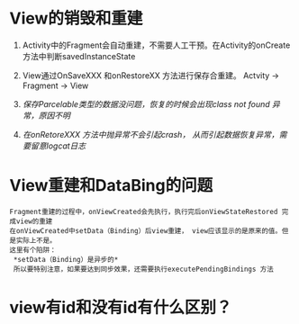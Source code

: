 # View的销毁和重建

1. Activity中的Fragment会自动重建，不需要人工干预。在Activity的onCreate方法中判断savedInstanceState
2. View通过OnSaveXXX 和onRestoreXX 方法进行保存合重建。
    Actvity -> Fragment -> View

3. *保存Parcelable类型的数据没问题，恢复的时候会出现class not found 异常，原因不明*
4. *在onRetoreXXX 方法中抛异常不会引起crash， 从而引起数据恢复异常，需要留意logcat日志* 


# View重建和DataBing的问题
    Fragment重建的过程中，onViewCreated会先执行，执行完后onViewStateRestored 完成view的重建
    在onViewCreated中setData（Binding）后view重建， view应该显示的是原来的值。但是实际上不是。
    这里有个陷阱：
     *setData（Binding）是异步的*
     所以要特别注意，如果要达到同步效果，还需要执行executePendingBindings 方法


# view有id和没有id有什么区别？


     
